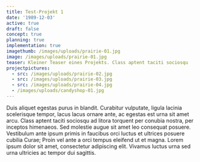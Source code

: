 ```yaml
---
title: Test-Projekt 1
date: '1989-12-03'
active: true
draft: false
concept: true
planning: true
implementation: true
imagethumb: /images/uploads/prairie-01.jpg
image: /images/uploads/prairie-01.jpg
teaser: Kleiner Teaser eines Projekts. Class aptent taciti sociosqu
projectpictures:
  - src: /images/uploads/prairie-02.jpg
  - src: /images/uploads/prairie-03.jpg
  - src: /images/uploads/prairie-04.jpg
  - /images/uploads/candyshop-01.jpg
---
```

Duis aliquet egestas purus in blandit. Curabitur vulputate, ligula lacinia scelerisque tempor, lacus lacus ornare ante, ac egestas est urna sit amet arcu. Class aptent taciti sociosqu ad litora torquent per conubia nostra, per inceptos himenaeos. Sed molestie augue sit amet leo consequat posuere. Vestibulum ante ipsum primis in faucibus orci luctus et ultrices posuere cubilia Curae; Proin vel ante a orci tempus eleifend ut et magna. Lorem ipsum dolor sit amet, consectetur adipiscing elit. Vivamus luctus urna sed urna ultricies ac tempor dui sagittis.

